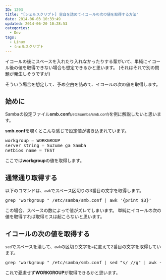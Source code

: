 ```yaml
---
ID: 1293
title: "[シェルスクリプト] 空白を詰めてイコールの次の値を取得する方法"
date: 2014-06-03 10:33:49
updated: 2014-06-20 10:28:53
categories:
  - Dev
tags:
  - Linux
  - シェルスクリプト
---
```


イコールの後にスペースを入れたり入れなかったりする輩がいて、単純にイコール後の値を取得できない場合も想定できるかと思います。
(それはそれで別の問題が発生しそうですが)

そういう場合を想定して、予め空白を詰めて、イコールの次の値を取得します。

<!--more-->
<h2>始めに</h2>
Sambaの設定ファイル<b>smb.conf</b><small>(/etc/samba/smb.conf)</small>を例に解説したいと思います。

<b>smb.conf</b>を覗くとこんな感じで設定値が書き込まれています。

<pre class="cmd">
workgroup = WORKGROUP
server string = Suzume ga Samba
netbios name = TEST
</pre>

ここでは<b>workgroup</b>の値を取得します。

<h2>通常通り取得する</h2>
以下のコマンドは、<code>awk</code>でスペース区切りの3番目の文字を取得します。
<pre class="prettyprint">grep "workgroup " /etc/samba/smb.conf | awk '{print $3}'</pre>

この場合、スペースの数によって値がズレてしまいます。
単純にイコールの次の値を取得すれば取得ミスは起こらないと思います。

<h2>イコールの次の値を取得する</h2>
<code>sed</code>でスペースを潰して、<code>awk</code>の区切り文字を<code>=</code>に変えて2番目の文字を取得しています。
<pre class="prettyprint">grep "workgroup " /etc/samba/smb.conf | sed "s/ //g" | awk -F'=' '{print $2}'</pre>

これで憂慮せず<b>WORKGROUP</b>が取得できるかと思います。

